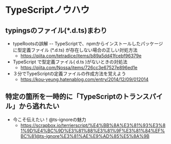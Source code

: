 # TypeScriptノウハウ

## typingsのファイル(*.d.ts)まわり

- typeRootsの誤解 -- TypeScriptで、npmからインストールしたパッケージに型定義ファイル (*.d.ts) が存在しない場合の正しい対処方法
  - https://qiita.com/tetradice/items/b89a5dd41fcebf96379e
- TypeScript で型定義ファイル( d.ts )がないときの対処法
  - https://qiita.com/Nossa/items/726cc3e67527e896ed1e
- ３分でTypeScriptの定義ファイルの作成方法を覚えよう
  - https://kou-yeung.hatenablog.com/entry/2014/12/09/012014

## 特定の箇所を一時的に「TypeScriptのトランスパイル」から逃れたい

- 今こそ伝えたい！@ts-ignoreの魅力
  - https://scrapbox.io/terrierscript/%E4%BB%8A%E3%81%93%E3%81%9D%E4%BC%9D%E3%81%88%E3%81%9F%E3%81%84%EF%BC%81@ts-ignore%E3%81%AE%E9%AD%85%E5%8A%9B